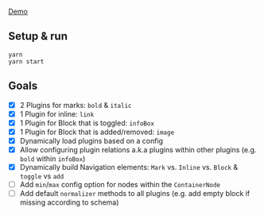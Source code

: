 [Demo](https://slate-poc.flavordaaave.now.sh)

## Setup & run

```
yarn
yarn start
```

## Goals

- [x] 2 Plugins for marks: `bold` & `italic`
- [x] 1 Plugin for inline: `link`
- [x] 1 Plugin for Block that is toggled: `infoBox`
- [x] 1 Plugin for Block that is added/removed: `image`
- [x] Dynamically load plugins based on a config
- [x] Allow configuring plugin relations a.k.a plugins within other plugins (e.g. `bold` within `infoBox`)
- [x] Dynamically build Navigation elements: `Mark` vs. `Inline` vs. `Block` & `toggle` vs `add`
- [ ] Add `min`/`max` config option for nodes within the `ContainerNode`
- [ ] Add default `normalizer` methods to all plugins (e.g. add empty block if missing according to schema)
